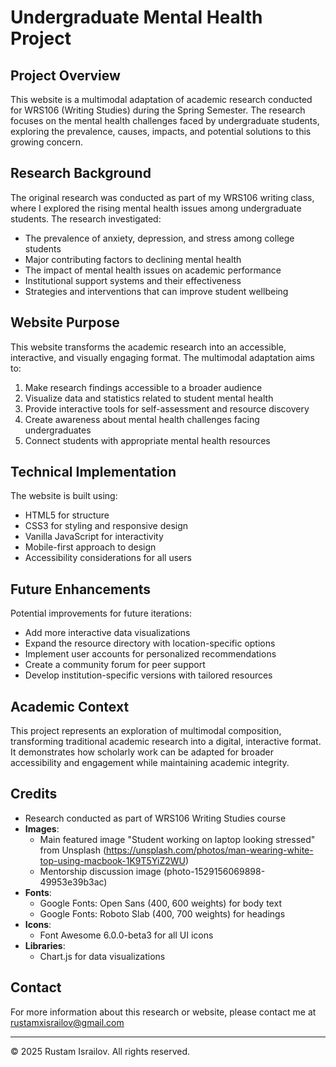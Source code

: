 # Undergraduate Mental Health Project

## Project Overview

This website is a multimodal adaptation of academic research conducted for WRS106 (Writing Studies) during the Spring Semester. The research focuses on the mental health challenges faced by undergraduate students, exploring the prevalence, causes, impacts, and potential solutions to this growing concern.

## Research Background

The original research was conducted as part of my WRS106 writing class, where I explored the rising mental health issues among undergraduate students. The research investigated:

- The prevalence of anxiety, depression, and stress among college students
- Major contributing factors to declining mental health
- The impact of mental health issues on academic performance
- Institutional support systems and their effectiveness
- Strategies and interventions that can improve student wellbeing

## Website Purpose

This website transforms the academic research into an accessible, interactive, and visually engaging format. The multimodal adaptation aims to:

1. Make research findings accessible to a broader audience
2. Visualize data and statistics related to student mental health
3. Provide interactive tools for self-assessment and resource discovery
4. Create awareness about mental health challenges facing undergraduates
5. Connect students with appropriate mental health resources

## Technical Implementation

The website is built using:

- HTML5 for structure
- CSS3 for styling and responsive design
- Vanilla JavaScript for interactivity
- Mobile-first approach to design
- Accessibility considerations for all users

## Future Enhancements

Potential improvements for future iterations:

- Add more interactive data visualizations
- Expand the resource directory with location-specific options
- Implement user accounts for personalized recommendations
- Create a community forum for peer support
- Develop institution-specific versions with tailored resources

## Academic Context

This project represents an exploration of multimodal composition, transforming traditional academic research into a digital, interactive format. It demonstrates how scholarly work can be adapted for broader accessibility and engagement while maintaining academic integrity.

## Credits

- Research conducted as part of WRS106 Writing Studies course
- **Images**:
  - Main featured image "Student working on laptop looking stressed" from Unsplash (https://unsplash.com/photos/man-wearing-white-top-using-macbook-1K9T5YiZ2WU)
  - Mentorship discussion image (photo-1529156069898-49953e39b3ac)
- **Fonts**:
  - Google Fonts: Open Sans (400, 600 weights) for body text
  - Google Fonts: Roboto Slab (400, 700 weights) for headings
- **Icons**:
  - Font Awesome 6.0.0-beta3 for all UI icons
- **Libraries**:
  - Chart.js for data visualizations

## Contact

For more information about this research or website, please contact me at rustamxisrailov@gmail.com

---

© 2025 Rustam Israilov. All rights reserved.

